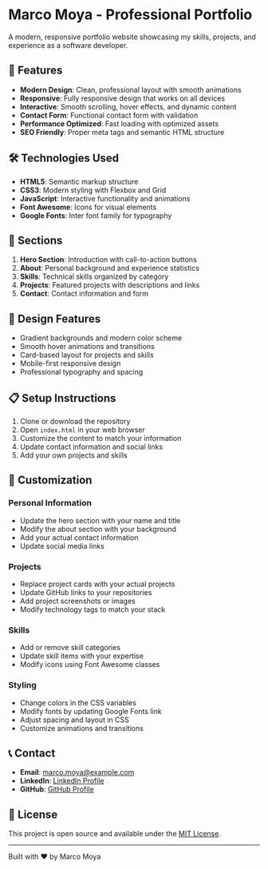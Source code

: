 # Marco Moya - Professional Portfolio

A modern, responsive portfolio website showcasing my skills, projects, and experience as a software developer.

## 🚀 Features

- **Modern Design**: Clean, professional layout with smooth animations
- **Responsive**: Fully responsive design that works on all devices
- **Interactive**: Smooth scrolling, hover effects, and dynamic content
- **Contact Form**: Functional contact form with validation
- **Performance Optimized**: Fast loading with optimized assets
- **SEO Friendly**: Proper meta tags and semantic HTML structure

## 🛠️ Technologies Used

- **HTML5**: Semantic markup structure
- **CSS3**: Modern styling with Flexbox and Grid
- **JavaScript**: Interactive functionality and animations
- **Font Awesome**: Icons for visual elements
- **Google Fonts**: Inter font family for typography

## 📱 Sections

1. **Hero Section**: Introduction with call-to-action buttons
2. **About**: Personal background and experience statistics
3. **Skills**: Technical skills organized by category
4. **Projects**: Featured projects with descriptions and links
5. **Contact**: Contact information and form

## 🎨 Design Features

- Gradient backgrounds and modern color scheme
- Smooth hover animations and transitions
- Card-based layout for projects and skills
- Mobile-first responsive design
- Professional typography and spacing

## 📋 Setup Instructions

1. Clone or download the repository
2. Open `index.html` in your web browser
3. Customize the content to match your information
4. Update contact information and social links
5. Add your own projects and skills

## 🔧 Customization

### Personal Information
- Update the hero section with your name and title
- Modify the about section with your background
- Add your actual contact information
- Update social media links

### Projects
- Replace project cards with your actual projects
- Update GitHub links to your repositories
- Add project screenshots or images
- Modify technology tags to match your stack

### Skills
- Add or remove skill categories
- Update skill items with your expertise
- Modify icons using Font Awesome classes

### Styling
- Change colors in the CSS variables
- Modify fonts by updating Google Fonts link
- Adjust spacing and layout in CSS
- Customize animations and transitions

## 📞 Contact

- **Email**: marco.moya@example.com
- **LinkedIn**: [LinkedIn Profile](https://linkedin.com/in/marcomoya)
- **GitHub**: [GitHub Profile](https://github.com/MarcoMoya1)

## 📄 License

This project is open source and available under the [MIT License](LICENSE).

---

Built with ❤️ by Marco Moya